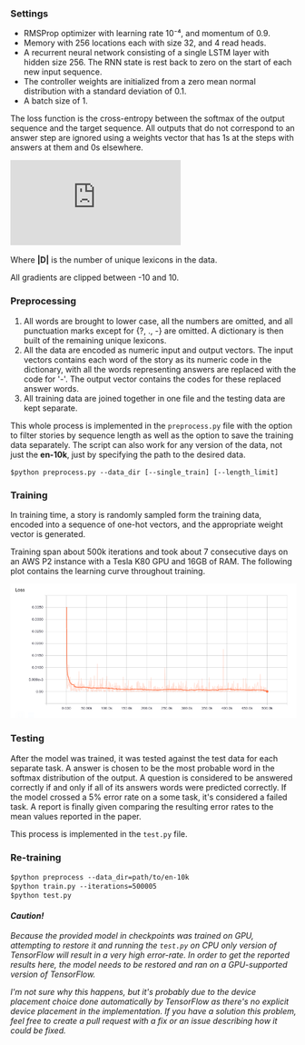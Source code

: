### Settings

- RMSProp optimizer with learning rate 10⁻⁴, and momentum of 0.9.
- Memory with 256 locations each with size 32, and 4 read heads.
- A recurrent neural network consisting of a single LSTM layer with hidden size 256. The RNN state is rest back to zero on the start of each new input sequence.
- The controller weights are initialized from a zero mean normal distribution with a standard deviation of 0.1.
- A batch size of 1.

The loss function is the cross-entropy between the softmax of the output sequence and the target sequence. All outputs that do not correspond to an answer step are ignored using a weights vector that has 1s at the steps with answers at them and 0s elsewhere.

![loss](https://latex.codecogs.com/gif.latex?%5Cmathcal%7BL%7D%28y%2C%20%5Chat%7By%7D%29%20%3D%20-%20%5Csum_%7Bi%20%3D%201%7D%5E%7B%5Cleft%20%7C%20D%20%5Cright%20%7C%7D%20w_iy_i%5Clog%5Cleft%28%5Cmathop%7B%5Cmathrm%7Bsoftmax%7D%28%5Chat%7By%7D_i%29%7D%20%5Cright%20%29%2C%20%5Chspace%7B2em%7D%20w_i%20%3D%20%5Cleft%5C%7B%5Cbegin%7Bmatrix%7D%201%20%26%20%5Ctext%7Bif%20step%20%7D%20i%20%5Ctext%7B%20is%20an%20answer%7D%20%5C%5C%200%20%26%20%5Ctext%7Botherwise%7D%20%5Cend%7Bmatrix%7D%5Cright.)

Where **|D|** is the number of unique lexicons in the data.

All gradients are clipped between -10 and 10.

### Preprocessing

1. All words are brought to lower case, all the numbers are omitted, and all punctuation marks except for {?, ., -} are omitted. A dictionary is then built of the remaining unique lexicons.
2. All the data are encoded as numeric input and output vectors. The input vectors contains each word of the story as its numeric code in the dictionary, with all the words representing answers are replaced with the code for '-'. The output vector contains the codes for these replaced answer words.
3. All training data are joined together in one file and the testing data are kept separate.

This whole process is implemented in the `preprocess.py` file with the option to filter stories by sequence length as well as the option to save the training data separately. The script can also work for any version of the data, not just the **en-10k**, just by specifying the path to the desired data.

```
$python preprocess.py --data_dir [--single_train] [--length_limit]
```

### Training

In training time, a story is randomly sampled form the training data, encoded into a sequence of one-hot vectors, and the appropriate weight vector is generated.

Training span about 500k iterations and took about 7 consecutive days on an AWS P2 instance with a Tesla K80 GPU and 16GB of RAM. The following plot contains the learning curve throughout training.

![learning-curve](../../docs/imgs/babi-training.png)

### Testing

After the model was trained, it was tested against the test data for each separate task. A answer is chosen to be the most probable word in the softmax distribution of the output. A question is considered to be answered correctly if and only if all of its answers words were predicted correctly. If the model crossed a 5% error rate on a some task, it's considered a failed task. A report is finally given comparing the resulting error rates to the mean values reported in the paper.

This process is implemented in the `test.py` file.

### Re-training

```
$python preprocess --data_dir=path/to/en-10k
$python train.py --iterations=500005
$python test.py
```

#### *Caution!*
*Because the provided model in checkpoints was trained on GPU, attempting to restore it and running the `test.py` on CPU only version of TensorFlow will result in a very high error-rate. In order to get the reported results here, the model needs to be restored and ran on a GPU-supported version of TensorFlow.*

*I'm not sure why this happens, but it's probably due to the device placement choice done automatically by TensorFlow as there's no explicit device placement in the implementation. If you have a solution this problem, feel free to create a pull request with a fix or an issue describing how it could be fixed.*
